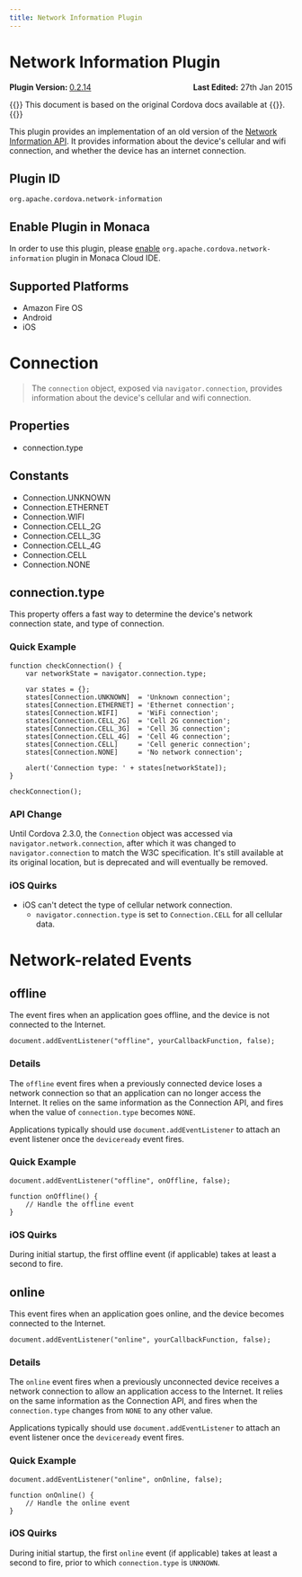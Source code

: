 ```yaml
---
title: Network Information Plugin
---
```


# Network Information Plugin

<div>
  <div  style="float: left;" align="left"><b>Plugin Version: </b><a href="https://github.com/apache/cordova-plugin-network-information/blob/master/RELEASENOTES.md#0214-dec-02-2014">0.2.14</a></div>   
  <div align="right" style="float: right;"><b>Last Edited:</b> 27th Jan 2015</div>
  <br/>
</div>

{{<note>}}
This document is based on the original Cordova docs available at {{<link title="Cordova Docs" href="https://github.com/apache/cordova-plugin-network-information">}}.
{{</note>}}

This plugin provides an implementation of an old version of the [Network
Information API](http://www.w3.org/TR/2011/WD-netinfo-api-20110607/). It
provides information about the device's cellular and wifi connection,
and whether the device has an internet connection.

Plugin ID
-------------

    org.apache.cordova.network-information

Enable Plugin in Monaca
-----------------------

In order to use this plugin, please [enable](/en/monaca_ide/manual/dependencies/cordova_plugin/#add-plugins)
`org.apache.cordova.network-information` plugin in Monaca Cloud IDE.

Supported Platforms
-------------------

-   Amazon Fire OS
-   Android
-   iOS

Connection
==========

> The `connection` object, exposed via `navigator.connection`, provides
> information about the device's cellular and wifi connection.

Properties
----------

-   connection.type

Constants
---------

-   Connection.UNKNOWN
-   Connection.ETHERNET
-   Connection.WIFI
-   Connection.CELL\_2G
-   Connection.CELL\_3G
-   Connection.CELL\_4G
-   Connection.CELL
-   Connection.NONE

connection.type
---------------

This property offers a fast way to determine the device's network
connection state, and type of connection.

### Quick Example

    function checkConnection() {
        var networkState = navigator.connection.type;

        var states = {};
        states[Connection.UNKNOWN]  = 'Unknown connection';
        states[Connection.ETHERNET] = 'Ethernet connection';
        states[Connection.WIFI]     = 'WiFi connection';
        states[Connection.CELL_2G]  = 'Cell 2G connection';
        states[Connection.CELL_3G]  = 'Cell 3G connection';
        states[Connection.CELL_4G]  = 'Cell 4G connection';
        states[Connection.CELL]     = 'Cell generic connection';
        states[Connection.NONE]     = 'No network connection';

        alert('Connection type: ' + states[networkState]);
    }

    checkConnection();

### API Change

Until Cordova 2.3.0, the `Connection` object was accessed via
`navigator.network.connection`, after which it was changed to
`navigator.connection` to match the W3C specification. It's still
available at its original location, but is deprecated and will
eventually be removed.

### iOS Quirks

-   iOS can't detect the type of cellular network connection.
    -   `navigator.connection.type` is set to `Connection.CELL` for all
        cellular data.

Network-related Events
======================

offline
-------

The event fires when an application goes offline, and the device is not
connected to the Internet.

    document.addEventListener("offline", yourCallbackFunction, false);

### Details

The `offline` event fires when a previously connected device loses a
network connection so that an application can no longer access the
Internet. It relies on the same information as the Connection API, and
fires when the value of `connection.type` becomes `NONE`.

Applications typically should use `document.addEventListener` to attach
an event listener once the `deviceready` event fires.

### Quick Example

    document.addEventListener("offline", onOffline, false);

    function onOffline() {
        // Handle the offline event
    }

### iOS Quirks

During initial startup, the first offline event (if applicable) takes at
least a second to fire.

online
------

This event fires when an application goes online, and the device becomes
connected to the Internet.

    document.addEventListener("online", yourCallbackFunction, false);

### Details

The `online` event fires when a previously unconnected device receives a
network connection to allow an application access to the Internet. It
relies on the same information as the Connection API, and fires when the
`connection.type` changes from `NONE` to any other value.

Applications typically should use `document.addEventListener` to attach
an event listener once the `deviceready` event fires.

### Quick Example

    document.addEventListener("online", onOnline, false);

    function onOnline() {
        // Handle the online event
    }

### iOS Quirks

During initial startup, the first `online` event (if applicable) takes
at least a second to fire, prior to which `connection.type` is
`UNKNOWN`.
